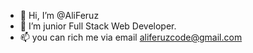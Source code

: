- 👋 Hi, I’m @AliFeruz
- 🌱 I’m junior Full Stack Web Developer.
- 📫 you can rich me via email aliferuzcode@gmail.com

<!---
AliFeruz/AliFeruz is a ✨ special ✨ repository because its `README.md` (this file) appears on your GitHub profile.
You can click the Preview link to take a look at your changes.
--->
